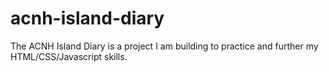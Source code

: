 # acnh-island-diary

The ACNH Island Diary is a project I am building to practice and further my HTML/CSS/Javascript skills.